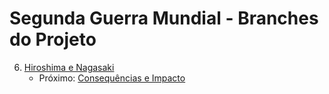 # Segunda Guerra Mundial - Branches do Projeto

6. [Hiroshima e Nagasaki](https://github.com/yasminsze/ControleDeVersao/tree/06-hiroshima-e-nagasaki)
   - Próximo: [Consequências e Impacto](https://github.com/yasminsze/ControleDeVersao/tree/07-consequencias-e-impacto)


